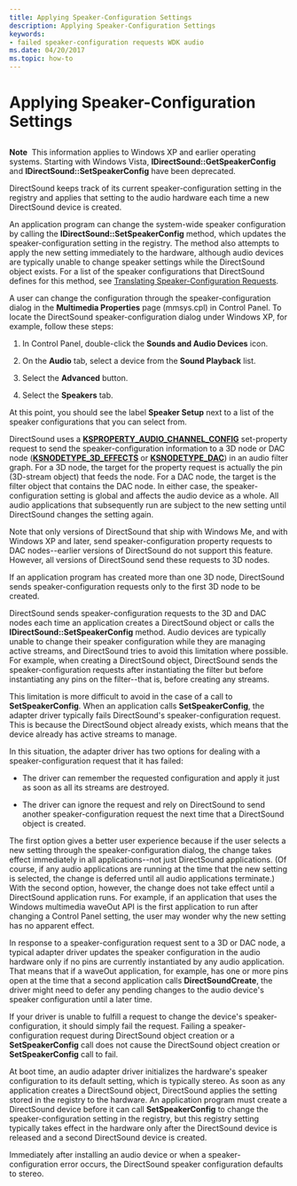 ```yaml
---
title: Applying Speaker-Configuration Settings
description: Applying Speaker-Configuration Settings
keywords:
- failed speaker-configuration requests WDK audio
ms.date: 04/20/2017
ms.topic: how-to
---
```


# Applying Speaker-Configuration Settings


## <span id="applying_speaker_configuration_settings"></span><span id="APPLYING_SPEAKER_CONFIGURATION_SETTINGS"></span>


**Note**  This information applies to Windows XP and earlier operating systems. Starting with Windows Vista, **IDirectSound::GetSpeakerConfig** and **IDirectSound::SetSpeakerConfig** have been deprecated.

 

DirectSound keeps track of its current speaker-configuration setting in the registry and applies that setting to the audio hardware each time a new DirectSound device is created.

An application program can change the system-wide speaker configuration by calling the **IDirectSound::SetSpeakerConfig** method, which updates the speaker-configuration setting in the registry. The method also attempts to apply the new setting immediately to the hardware, although audio devices are typically unable to change speaker settings while the DirectSound object exists. For a list of the speaker configurations that DirectSound defines for this method, see [Translating Speaker-Configuration Requests](translating-speaker-configuration-requests.md).

A user can change the configuration through the speaker-configuration dialog in the **Multimedia Properties** page (mmsys.cpl) in Control Panel. To locate the DirectSound speaker-configuration dialog under Windows XP, for example, follow these steps:

1.  In Control Panel, double-click the **Sounds and Audio Devices** icon.

2.  On the **Audio** tab, select a device from the **Sound Playback** list.

3.  Select the **Advanced** button.

4.  Select the **Speakers** tab.

At this point, you should see the label **Speaker Setup** next to a list of the speaker configurations that you can select from.

DirectSound uses a [**KSPROPERTY\_AUDIO\_CHANNEL\_CONFIG**](./ksproperty-audio-channel-config.md) set-property request to send the speaker-configuration information to a 3D node or DAC node ([**KSNODETYPE\_3D\_EFFECTS**](./ksnodetype-3d-effects.md) or [**KSNODETYPE\_DAC**](./ksnodetype-dac.md)) in an audio filter graph. For a 3D node, the target for the property request is actually the pin (3D-stream object) that feeds the node. For a DAC node, the target is the filter object that contains the DAC node. In either case, the speaker-configuration setting is global and affects the audio device as a whole. All audio applications that subsequently run are subject to the new setting until DirectSound changes the setting again.

Note that only versions of DirectSound that ship with Windows Me, and with Windows XP and later, send speaker-configuration property requests to DAC nodes--earlier versions of DirectSound do not support this feature. However, all versions of DirectSound send these requests to 3D nodes.

If an application program has created more than one 3D node, DirectSound sends speaker-configuration requests only to the first 3D node to be created.

DirectSound sends speaker-configuration requests to the 3D and DAC nodes each time an application creates a DirectSound object or calls the **IDirectSound::SetSpeakerConfig** method. Audio devices are typically unable to change their speaker configuration while they are managing active streams, and DirectSound tries to avoid this limitation where possible. For example, when creating a DirectSound object, DirectSound sends the speaker-configuration requests after instantiating the filter but before instantiating any pins on the filter--that is, before creating any streams.

This limitation is more difficult to avoid in the case of a call to **SetSpeakerConfig**. When an application calls **SetSpeakerConfig**, the adapter driver typically fails DirectSound's speaker-configuration request. This is because the DirectSound object already exists, which means that the device already has active streams to manage.

In this situation, the adapter driver has two options for dealing with a speaker-configuration request that it has failed:

-   The driver can remember the requested configuration and apply it just as soon as all its streams are destroyed.

-   The driver can ignore the request and rely on DirectSound to send another speaker-configuration request the next time that a DirectSound object is created.

The first option gives a better user experience because if the user selects a new setting through the speaker-configuration dialog, the change takes effect immediately in all applications--not just DirectSound applications. (Of course, if any audio applications are running at the time that the new setting is selected, the change is deferred until all audio applications terminate.) With the second option, however, the change does not take effect until a DirectSound application runs. For example, if an application that uses the Windows multimedia waveOut API is the first application to run after changing a Control Panel setting, the user may wonder why the new setting has no apparent effect.

In response to a speaker-configuration request sent to a 3D or DAC node, a typical adapter driver updates the speaker configuration in the audio hardware only if no pins are currently instantiated by any audio application. That means that if a waveOut application, for example, has one or more pins open at the time that a second application calls **DirectSoundCreate**, the driver might need to defer any pending changes to the audio device's speaker configuration until a later time.

If your driver is unable to fulfill a request to change the device's speaker-configuration, it should simply fail the request. Failing a speaker-configuration request during DirectSound object creation or a **SetSpeakerConfig** call does not cause the DirectSound object creation or **SetSpeakerConfig** call to fail.

At boot time, an audio adapter driver initializes the hardware's speaker configuration to its default setting, which is typically stereo. As soon as any application creates a DirectSound object, DirectSound applies the setting stored in the registry to the hardware. An application program must create a DirectSound device before it can call **SetSpeakerConfig** to change the speaker-configuration setting in the registry, but this registry setting typically takes effect in the hardware only after the DirectSound device is released and a second DirectSound device is created.

Immediately after installing an audio device or when a speaker-configuration error occurs, the DirectSound speaker configuration defaults to stereo.

 

